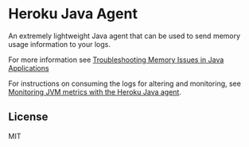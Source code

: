 # Heroku Java Agent

An extremely lightweight Java agent that can be used to send memory usage information to your logs.

For more information see [Troubleshooting Memory Issues in Java Applications](https://devcenter.heroku.com/articles/java-memory-issues#memory-logging-agent)

For instructions on consuming the logs for altering and monitoring, see [Monitoring JVM metrics with the Heroku Java agent](https://devcenter.heroku.com/articles/monitoring-jvm-metrics-with-the-heroku-java-agent).

## License

MIT
